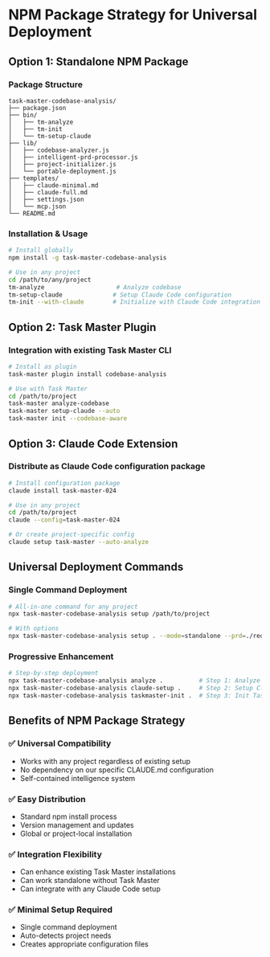 # NPM Package Strategy for Universal Deployment

## Option 1: Standalone NPM Package

### Package Structure
```
task-master-codebase-analysis/
├── package.json
├── bin/
│   ├── tm-analyze
│   ├── tm-init
│   └── tm-setup-claude
├── lib/
│   ├── codebase-analyzer.js
│   ├── intelligent-prd-processor.js
│   ├── project-initializer.js
│   └── portable-deployment.js
├── templates/
│   ├── claude-minimal.md
│   ├── claude-full.md
│   ├── settings.json
│   └── mcp.json
└── README.md
```

### Installation & Usage
```bash
# Install globally
npm install -g task-master-codebase-analysis

# Use in any project
cd /path/to/any/project
tm-analyze                    # Analyze codebase
tm-setup-claude              # Setup Claude Code configuration
tm-init --with-claude        # Initialize with Claude Code integration
```

## Option 2: Task Master Plugin

### Integration with existing Task Master CLI
```bash
# Install as plugin
task-master plugin install codebase-analysis

# Use with Task Master
cd /path/to/project
task-master analyze-codebase
task-master setup-claude --auto
task-master init --codebase-aware
```

## Option 3: Claude Code Extension

### Distribute as Claude Code configuration package
```bash
# Install configuration package
claude install task-master-024

# Use in any project
cd /path/to/project
claude --config=task-master-024

# Or create project-specific config
claude setup task-master --auto-analyze
```

## Universal Deployment Commands

### Single Command Deployment
```bash
# All-in-one command for any project
npx task-master-codebase-analysis setup /path/to/project

# With options
npx task-master-codebase-analysis setup . --mode=standalone --prd=./requirements.txt
```

### Progressive Enhancement
```bash
# Step-by-step deployment
npx task-master-codebase-analysis analyze .          # Step 1: Analyze
npx task-master-codebase-analysis claude-setup .     # Step 2: Setup Claude
npx task-master-codebase-analysis taskmaster-init .  # Step 3: Init Task Master
```

## Benefits of NPM Package Strategy

### ✅ Universal Compatibility
- Works with any project regardless of existing setup
- No dependency on our specific CLAUDE.md configuration
- Self-contained intelligence system

### ✅ Easy Distribution
- Standard npm install process
- Version management and updates
- Global or project-local installation

### ✅ Integration Flexibility
- Can enhance existing Task Master installations
- Can work standalone without Task Master
- Can integrate with any Claude Code setup

### ✅ Minimal Setup Required
- Single command deployment
- Auto-detects project needs
- Creates appropriate configuration files